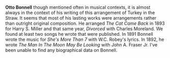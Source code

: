 

**Otto Bonnell** though mentioned often in musical contexts, it is almost always in the context of his writing of this arrangement of Turkey in the Straw. It seems that most of his lasting works were arrangements rather than outright original composition. He arranged *The Cat Came Back* in 1893 for Harry S. Miller and that same year, *Divorced* with Charles Moreland. We found at least two songs he wrote that were published. In 1891 Bonnell wrote the music for *She's More Than 7* with W.C. Robey's lyrics. In 1892, he wrote *The Man In The Moon May Be Looking* with John A. Fraser Jr. I've been unable to find any biographical data on Bonnell. 